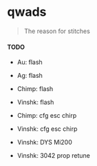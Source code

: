 # qwads

> The reason for stitches

#### TODO
- Au: flash
- Ag: flash
- Chimp: flash
- Vinshk: flash

- Chimp: cfg esc chirp
- Vinshk: cfg esc chirp
- Vinshk: DYS Mi200
- Vinshk: 3042 prop retune
